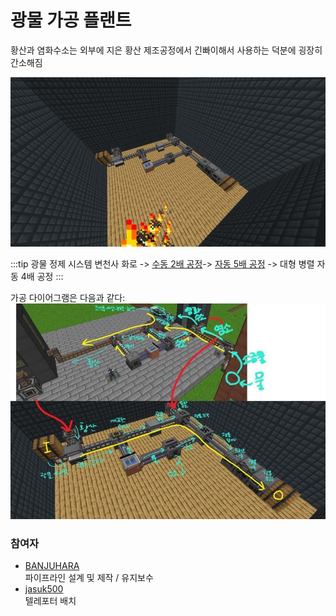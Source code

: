 # 광물 가공 플랜트

황산과 염화수소는 외부에 지은 황산 제조공정에서 긴빠이해서 사용하는 덕분에 굉장히 간소해짐

![메인](../../asset/systems/mk_ore_processing_plant/main.jpg)


<!-- tag_target_open:frame:ore_refinement_generations -->
:::tip 광물 정제 시스템 변천사
화로 -> [수동 2배 공정](mk_manual_processors.md)-> [자동 5배 공정](mk_ore_processing_plant.md) -> 대형 병렬 자동 4배 공정
:::
<!-- tag_close -->


가공 다이어그램은 다음과 같다:
![다이어그램](../../asset/systems/mk_ore_processing_plant/diagram.jpg)

### 참여자
<!-- tag_source_open:link_list:member_contribute -->
- [BANJUHARA](../members/BANJUHARA.md)  
파이프라인 설계 및 제작 / 유지보수
- [jasuk500](../members/jasuk500.md)  
텔레포터 배치
<!-- tag_close-->
